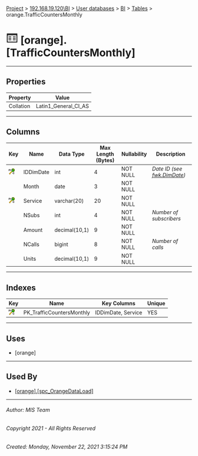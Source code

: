#### 

[Project](../../../../index.md) > [192.168.19.120\\BI](../../../index.md) > [User databases](../../index.md) > [BI](../index.md) > [Tables](Tables.md) > orange.TrafficCountersMonthly

# ![Tables](../../../../Images/Table32.png) [orange].[TrafficCountersMonthly]

---

## <a name="#properties"></a>Properties

| Property | Value |
|---|---|
| Collation | Latin1_General_CI_AS |


---

## <a name="#columns"></a>Columns

| Key | Name | Data Type | Max Length (Bytes) | Nullability | Description |
|---|---|---|---|---|---|
| [![Cluster Primary Key PK_TrafficCountersMonthly: IDDimDate\Service](../../../../Images/pkcluster.png)](#indexes) | IDDimDate | int | 4 | NOT NULL | _Date ID (see [fwk.DimDate](DimDate.md))_ |
|  | Month | date | 3 | NOT NULL |  |
| [![Cluster Primary Key PK_TrafficCountersMonthly: IDDimDate\Service](../../../../Images/pkcluster.png)](#indexes) | Service | varchar(20) | 20 | NOT NULL |  |
|  | NSubs | int | 4 | NOT NULL | _Number of subscribers_ |
|  | Amount | decimal(10,1) | 9 | NOT NULL |  |
|  | NCalls | bigint | 8 | NOT NULL | _Number of calls_ |
|  | Units | decimal(10,1) | 9 | NOT NULL |  |


---

## <a name="#indexes"></a>Indexes

| Key | Name | Key Columns | Unique |
|---|---|---|---|
| [![Cluster Primary Key PK_TrafficCountersMonthly: IDDimDate\Service](../../../../Images/pkcluster.png)](#indexes) | PK_TrafficCountersMonthly | IDDimDate, Service | YES |


---

## <a name="#uses"></a>Uses

* [orange]


---

## <a name="#usedby"></a>Used By

* [[orange].[spc_OrangeDataLoad]](../Programmability/Stored_Procedures/spc_OrangeDataLoad.md)


---

###### Author:  MIS Team

###### Copyright 2021 - All Rights Reserved

###### Created: Monday, November 22, 2021 3:15:24 PM

